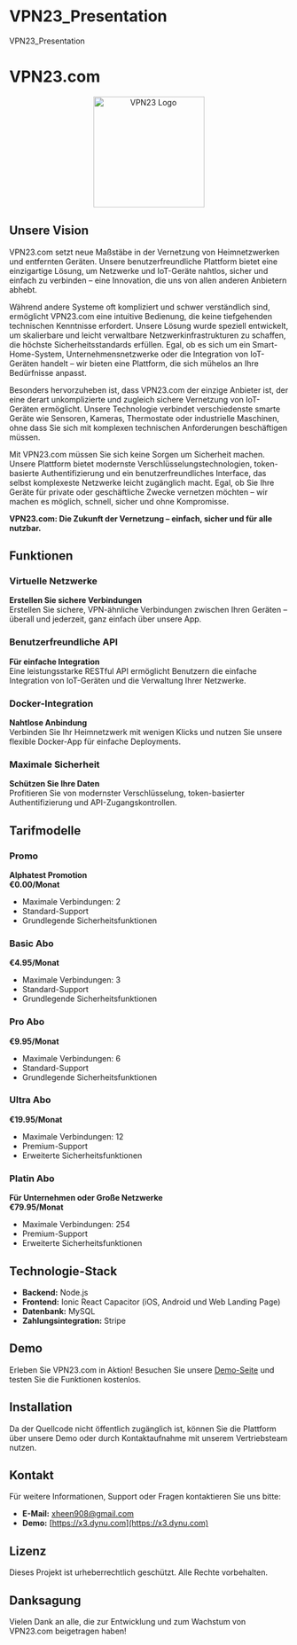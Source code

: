 # VPN23_Presentation
VPN23_Presentation
# VPN23.com

<div align="center">
    <img src="https://x3.dynu.com/assets/logo-D3O0-4lF.png" alt="VPN23 Logo" width="200"/>
</div>


## Unsere Vision

VPN23.com setzt neue Maßstäbe in der Vernetzung von Heimnetzwerken und entfernten Geräten. Unsere benutzerfreundliche Plattform bietet eine einzigartige Lösung, um Netzwerke und IoT-Geräte nahtlos, sicher und einfach zu verbinden – eine Innovation, die uns von allen anderen Anbietern abhebt.

Während andere Systeme oft kompliziert und schwer verständlich sind, ermöglicht VPN23.com eine intuitive Bedienung, die keine tiefgehenden technischen Kenntnisse erfordert. Unsere Lösung wurde speziell entwickelt, um skalierbare und leicht verwaltbare Netzwerkinfrastrukturen zu schaffen, die höchste Sicherheitsstandards erfüllen. Egal, ob es sich um ein Smart-Home-System, Unternehmensnetzwerke oder die Integration von IoT-Geräten handelt – wir bieten eine Plattform, die sich mühelos an Ihre Bedürfnisse anpasst.

Besonders hervorzuheben ist, dass VPN23.com der einzige Anbieter ist, der eine derart unkomplizierte und zugleich sichere Vernetzung von IoT-Geräten ermöglicht. Unsere Technologie verbindet verschiedenste smarte Geräte wie Sensoren, Kameras, Thermostate oder industrielle Maschinen, ohne dass Sie sich mit komplexen technischen Anforderungen beschäftigen müssen.

Mit VPN23.com müssen Sie sich keine Sorgen um Sicherheit machen. Unsere Plattform bietet modernste Verschlüsselungstechnologien, token-basierte Authentifizierung und ein benutzerfreundliches Interface, das selbst komplexeste Netzwerke leicht zugänglich macht. Egal, ob Sie Ihre Geräte für private oder geschäftliche Zwecke vernetzen möchten – wir machen es möglich, schnell, sicher und ohne Kompromisse.

**VPN23.com: Die Zukunft der Vernetzung – einfach, sicher und für alle nutzbar.**

## Funktionen

### Virtuelle Netzwerke
**Erstellen Sie sichere Verbindungen**  
Erstellen Sie sichere, VPN-ähnliche Verbindungen zwischen Ihren Geräten – überall und jederzeit, ganz einfach über unsere App.

### Benutzerfreundliche API
**Für einfache Integration**  
Eine leistungsstarke RESTful API ermöglicht Benutzern die einfache Integration von IoT-Geräten und die Verwaltung Ihrer Netzwerke.

### Docker-Integration
**Nahtlose Anbindung**  
Verbinden Sie Ihr Heimnetzwerk mit wenigen Klicks und nutzen Sie unsere flexible Docker-App für einfache Deployments.

### Maximale Sicherheit
**Schützen Sie Ihre Daten**  
Profitieren Sie von modernster Verschlüsselung, token-basierter Authentifizierung und API-Zugangskontrollen.

## Tarifmodelle

### Promo
**Alphatest Promotion**  
**€0.00/Monat**

- Maximale Verbindungen: 2
- Standard-Support
- Grundlegende Sicherheitsfunktionen

### Basic Abo
**€4.95/Monat**

- Maximale Verbindungen: 3
- Standard-Support
- Grundlegende Sicherheitsfunktionen

### Pro Abo
**€9.95/Monat**

- Maximale Verbindungen: 6
- Standard-Support
- Grundlegende Sicherheitsfunktionen

### Ultra Abo
**€19.95/Monat**

- Maximale Verbindungen: 12
- Premium-Support
- Erweiterte Sicherheitsfunktionen

### Platin Abo
**Für Unternehmen oder Große Netzwerke**  
**€79.95/Monat**

- Maximale Verbindungen: 254
- Premium-Support
- Erweiterte Sicherheitsfunktionen

## Technologie-Stack

- **Backend:** Node.js
- **Frontend:** Ionic React Capacitor (iOS, Android und Web Landing Page)
- **Datenbank:** MySQL
- **Zahlungsintegration:** Stripe

## Demo

Erleben Sie VPN23.com in Aktion! Besuchen Sie unsere [Demo-Seite](https://x3.dynu.com) und testen Sie die Funktionen kostenlos.

## Installation

Da der Quellcode nicht öffentlich zugänglich ist, können Sie die Plattform über unsere Demo oder durch Kontaktaufnahme mit unserem Vertriebsteam nutzen.

## Kontakt

Für weitere Informationen, Support oder Fragen kontaktieren Sie uns bitte:

- **E-Mail:** xheen908@gmail.com
- **Demo:** [https://x3.dynu.com](https://x3.dynu.com)

## Lizenz

Dieses Projekt ist urheberrechtlich geschützt. Alle Rechte vorbehalten.

## Danksagung

Vielen Dank an alle, die zur Entwicklung und zum Wachstum von VPN23.com beigetragen haben!

